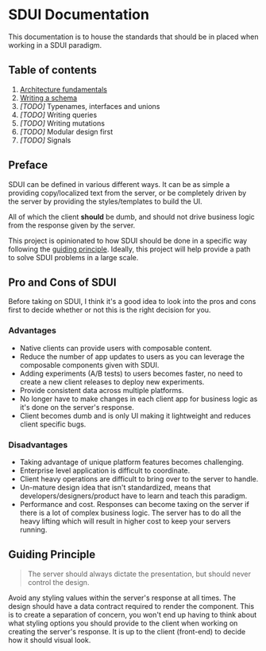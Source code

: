 # SDUI Documentation

This documentation is to house the standards that should be in placed when working in a SDUI paradigm.

## Table of contents
1. [Architecture fundamentals](./architecture-fundamentals.md)
2. [Writing a schema](./schema.md)
3. _[TODO]_ Typenames, interfaces and unions
4. _[TODO]_ Writing queries
5. _[TODO]_ Writing mutations
6. _[TODO]_ Modular design first
7. _[TODO]_ Signals

## Preface

SDUI can be defined in various different ways. It can be as simple a providing copy/localized text from the server, or be completely driven by the server by providing the styles/templates to build the UI.

All of which the client **should** be dumb, and should not drive business logic from the response given by the server.

This project is opinionated to how SDUI should be done in a specific way following the [guiding principle](#guiding-principle). Ideally, this project will help provide a path to solve SDUI problems in a large scale.

## Pro and Cons of SDUI

Before taking on SDUI, I think it's a good idea to look into the pros and cons first to decide whether or not this is the right decision for you.

### Advantages

- Native clients can provide users with composable content.
- Reduce the number of app updates to users as you can leverage the composable components given with SDUI.
- Adding experiments (A/B tests) to users becomes faster, no need to create a new client releases to deploy new experiments.
- Provide consistent data across multiple platforms.
- No longer have to make changes in each client app for business logic as it's done on the server's response.
- Client becomes dumb and is only UI making it lightweight and reduces client specific bugs.

### Disadvantages

- Taking advantage of unique platform features becomes challenging.
- Enterprise level application is difficult to coordinate.
- Client heavy operations are difficult to bring over to the server to handle.
- Un-mature design idea that isn't standardized, means that developers/designers/product have to learn and teach this paradigm.
- Performance and cost. Responses can become taxing on the server if there is a lot of complex business logic. The server has to do all the heavy lifting which will result in higher cost to keep your servers running.

## Guiding Principle

> The server should always dictate the presentation, but should never control the design.

Avoid any styling values within the server's response at all times. The design should have a data contract required to render the component. This is to create a separation of concern, you won't end up having to think about what styling options you should provide to the client when working on creating the server's response. It is up to the client (front-end) to decide how it should visual look.